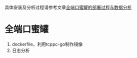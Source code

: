 具体安装及分析过程请参考文章[全端口蜜罐的部署过程与数据分析](https://www.freebuf.com/articles/network/240041.html)

# 全端口蜜罐


1. dockerfile，利用tcppc-go制作镜像
2. 日志分析
